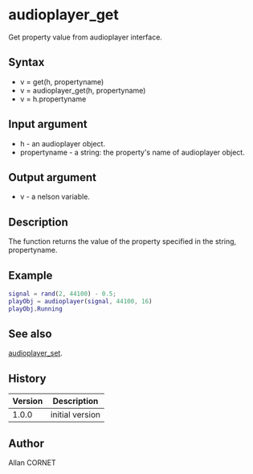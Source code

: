 # audioplayer_get

Get property value from audioplayer interface.

## Syntax

- v = get(h, propertyname)
- v = audioplayer_get(h, propertyname)
- v = h.propertyname

## Input argument

- h - an audioplayer object.
- propertyname - a string: the property's name of audioplayer object.

## Output argument

- v - a nelson variable.

## Description

  <p>The function returns the value of the property specified in the string, propertyname.</p>

## Example

```matlab
signal = rand(2, 44100) - 0.5;
playObj = audioplayer(signal, 44100, 16)
playObj.Running
```

## See also

[audioplayer_set](audioplayer_set.md).

## History

| Version | Description     |
| ------- | --------------- |
| 1.0.0   | initial version |

## Author

Allan CORNET
